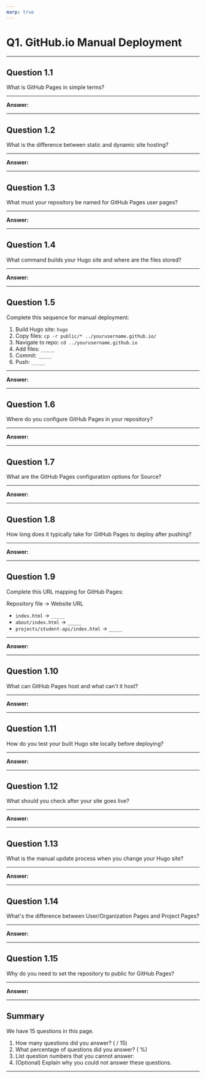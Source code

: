 ```yaml
---
marp: true
---
```


# Q1. GitHub.io Manual Deployment

---

## Question 1.1

What is GitHub Pages in simple terms?

---

**Answer:**



---

## Question 1.2

What is the difference between static and dynamic site hosting?

---

**Answer:**



---

## Question 1.3

What must your repository be named for GitHub Pages user pages?

---

**Answer:**



---

## Question 1.4

What command builds your Hugo site and where are the files stored?

---

**Answer:**



---

## Question 1.5

Complete this sequence for manual deployment:

1. Build Hugo site: `hugo`
2. Copy files: `cp -r public/* ../yourusername.github.io/`
3. Navigate to repo: `cd ../yourusername.github.io`
4. Add files: `_____`
5. Commit: `_____`
6. Push: `_____`

---

**Answer:**



---

## Question 1.6

Where do you configure GitHub Pages in your repository?

---

**Answer:**



---

## Question 1.7

What are the GitHub Pages configuration options for Source?

---

**Answer:**



---

## Question 1.8

How long does it typically take for GitHub Pages to deploy after pushing?

---

**Answer:**



---

## Question 1.9

Complete this URL mapping for GitHub Pages:

Repository file → Website URL

- `index.html` → `_____`
- `about/index.html` → `_____`
- `projects/student-api/index.html` → `_____`

---

**Answer:**



---

## Question 1.10

What can GitHub Pages host and what can't it host?

---

**Answer:**



---

## Question 1.11

How do you test your built Hugo site locally before deploying?

---

**Answer:**



---

## Question 1.12

What should you check after your site goes live?

---

**Answer:**



---

## Question 1.13

What is the manual update process when you change your Hugo site?

---

**Answer:**



---

## Question 1.14

What's the difference between User/Organization Pages and Project Pages?

---

**Answer:**



---

## Question 1.15

Why do you need to set the repository to public for GitHub Pages?

---

**Answer:**



---

## Summary

We have 15 questions in this page.

1. How many questions did you answer? ( / 15)
2. What percentage of questions did you answer? (  %)
3. List question numbers that you cannot answer:
4. (Optional) Explain why you could not answer these questions.

---